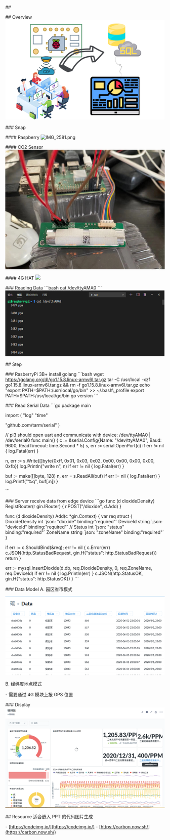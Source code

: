 \##

\## Overview
![树莓派+二氧化碳传感器.png](assert/1613920437373-92a8c1c5-3a9d-4b90-8ba8-2857114d5ab2.png)

\### Snap

\#### Raspberry
![IMG\_2581.png](assert/1612496135723-4376f1f6-188e-45a3-b9de-beea7f2761e3.png)

\#### CO2 Sensor
![image.png](assert/1612599825170-64b0b09a-d041-4ade-a2fc-15066d385df9.png)

\#### 4G HAT
![](https://cdn.nlark.com/yuque/0/2021/jpeg/176280/1613187168406-54938326-00e5-421d-8662-86e25dfcad3b.jpeg?x-oss-process=image/auto-orient,1#align=left&display=inline&height=3024&margin=%5Bobject%20Object%5D&originHeight=3024&originWidth=4032&size=0&status=done&style=none&width=4032)

\### Reading Data
\`\`\`bash
cat /dev/ttyAMA0
\`\`\`
![image.png](assert/1612499197873-7c58f77f-f8b9-40a5-8061-1aeb4f9ba4e8.png)

\## Step

\### RasberryPi 3B+ install golang
\`\`\`bash
wget https://golang.org/dl/go1.15.8.linux-armv6l.tar.gz
tar -C /usr/local -xzf go1.15.8.linux-armv6l.tar.gz && rm -f go1.15.8.linux-armv6l.tar.gz
echo "export PATH=$PATH:/usr/local/go/bin" >> ~/.bash\_profile
export PATH=$PATH:/usr/local/go/bin
go version
\`\`\`

\### Read Serial Data
\`\`\`go
package main

import (
 "log"
 "time"

 "github.com/tarm/serial"
)

// pi3 should open uart and communicate with device: /dev/ttyAMA0 \| /dev/serial0
func main() {
 c := &serial.Config{Name: "/dev/ttyAMA0", Baud: 9600, ReadTimeout: time.Second \* 5}
 s, err := serial.OpenPort(c)
 if err != nil {
 log.Fatal(err)
 }

 n, err := s.Write([]byte{0xff, 0x01, 0x03, 0x02, 0x00, 0x00, 0x00, 0x00, 0xfb})
 log.Println("write n", n)
 if err != nil {
 log.Fatal(err)
 }

 buf := make([]byte, 128)
 n, err = s.ReadAll(buf)
 if err != nil {
 log.Fatal(err)
 }
 log.Printf("%q", buf[:n])
}

\`\`\`

\### Server
receive data from edge device
\`\`\`go
func (d dioxideDensity) RegistRouter(r gin.IRouter) {
 r.POST("/dioxide", d.Add)
}

func (d dioxideDensity) Add(c \*gin.Context) {
 var req struct {
 DioxideDensity int \`json: "dioxide" binding:"required"\`
 DeviceId string \`json: "deviceId" binding:"required"\`
 // Status int \`json: "status" binding:"required"\`
 ZoneName string \`json: "zoneName" binding:"required"\`
 }

 if err := c.ShouldBind(&req); err != nil {
 c.Error(err)
 c.JSON(http.StatusBadRequest, gin.H{"status": http.StatusBadRequest})
 return
 }

 err := mysql.InsertDioxide(d.db, req.DioxideDensity, 0, req.ZoneName, req.DeviceId)
 if err != nil {
 log.Println(err)
 }
 c.JSON(http.StatusOK, gin.H{"status": http.StatusOK})
}
\`\`\`

\### Data Model
A. 园区省市模式

![image.png](assert/1613187973535-bbfcc6aa-925c-48d4-8a50-886b7faf443b.png)

B. 经纬度地点模式

\- 需要通过 4G 模块上报 GPS 位置

\### Display
![image.png](assert/1613188149016-4c033c66-f189-489a-b747-6946ea35dbf8.png)

\## Resource
适合嵌入 PPT 的代码图片生成

\- [https://codeimg.io/](https://codeimg.io/)
\- [https://carbon.now.sh/](https://carbon.now.sh/)
